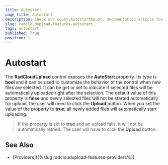 ```yaml
---
title: Autostart
page_title: Autostart
description: Check our &quot;Autostart&quot; documentation article for the RadCloudUpload WPF control.
slug: radcloudupload-features-autostart
tags: autostart
published: True
position: 1
---
```


# Autostart

The __RadCloudUpload__ control exposes the __AutoStart__ property. Its type is __bool__ and it can be used to customize the behavior of the control when new files are selected. It can be get or set to indicate if selected files will be automatically uploaded right after the selection. The default value of this property is __false__ and newly selected files will not be started automatically for upload, the user will need to click the __Upload__ button. When you set the value of the  property to __true__, all newly added files will automatically start uploading.

>If the property is set to __true__ and an upload fails, it will not be automatically retried. The user will have to click the __Upload__ button.

## See Also
* [Providers]({%slug radcloudupload-features-providers%})
